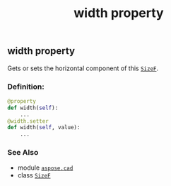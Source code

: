 ﻿---
title: width property
second_title: Aspose.CAD for Python via .NET API References
description: 
type: docs
weight: 100
url: /aspose.cad/sizef/width/
is_root: false
---

## width property


Gets or sets the horizontal component of this [`SizeF`](/cad/python-net/aspose.cad/sizef).
### Definition:
```python
@property
def width(self):
    ...
@width.setter
def width(self, value):
    ...
```

### See Also
* module [`aspose.cad`](../../)
* class [`SizeF`](/cad/python-net/aspose.cad/sizef)
